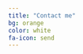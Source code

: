 ```yaml
---
title: "Contact me"
bg: orange
color: white
fa-icon: send
---
```



<a href="#" class="fa fa-facebook"></a>
<a href="#" class="fa fa-linkedin"></a>
